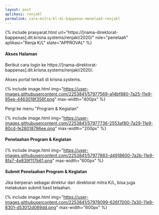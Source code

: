 ```yaml
---
layout: post
aplikasi: renjakl
permalink: cara-mitra-kl-di-bappenas-menelaah-renjakl
---
```


{% include prasyarat.html 
    url="https://[nama-direktorat-bappenas].dit.krisna.systems/renjakl/2020/"
    role="penelaah"
    aplikasi="Renja K/L"
    state="APPROVAL"
%}

#### Akses Halaman 

Berikut cara login ke https://[nama-direktorat-bappenas].dit.krisna.systems/renjakl/2020/.

Akses portal terkait di krisna.systems.

{% include image.html
    img="https://user-images.githubusercontent.com/2253841/57977569-a14bf880-7a25-11e9-95ee-4463018f356f.png"
    max-width="400px"
%}

Pergi ke menu "Program & Kegiatan"

{% include image.html
    img="https://user-images.githubusercontent.com/2253841/57977736-2553af80-7a29-11e9-80cd-fe28018796ee.png"
    max-width="200px"
%}

#### Penelaahan Program & Kegiatan

{% include image.html
    img="https://user-images.githubusercontent.com/2253841/57977883-d4918600-7a2b-11e9-8fa7-4e839f117b61.png"
    max-width="600px"
%}

#### Submit Penelaahan Program & Kegiatan

Jika berperan sebagai direktur dari direktorat mitra K/L, bisa juga melakukan submit hasil telaahan.

{% include image.html
    img="https://user-images.githubusercontent.com/2253841/57978099-626f7000-7a30-11e9-8301-d53012d069dd.png"
    max-width="600px"
%}

